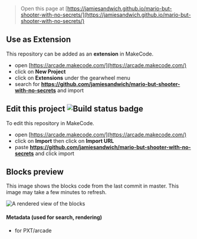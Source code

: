  


> Open this page at [https://jamiesandwich.github.io/mario-but-shooter-with-no-secrets/](https://jamiesandwich.github.io/mario-but-shooter-with-no-secrets/)

## Use as Extension

This repository can be added as an **extension** in MakeCode.

* open [https://arcade.makecode.com/](https://arcade.makecode.com/)
* click on **New Project**
* click on **Extensions** under the gearwheel menu
* search for **https://github.com/jamiesandwich/mario-but-shooter-with-no-secrets** and import

## Edit this project ![Build status badge](https://github.com/jamiesandwich/mario-but-shooter-with-no-secrets/workflows/MakeCode/badge.svg)

To edit this repository in MakeCode.

* open [https://arcade.makecode.com/](https://arcade.makecode.com/)
* click on **Import** then click on **Import URL**
* paste **https://github.com/jamiesandwich/mario-but-shooter-with-no-secrets** and click import

## Blocks preview

This image shows the blocks code from the last commit in master.
This image may take a few minutes to refresh.

![A rendered view of the blocks](https://github.com/jamiesandwich/mario-but-shooter-with-no-secrets/raw/master/.github/makecode/blocks.png)

#### Metadata (used for search, rendering)

* for PXT/arcade
<script src="https://makecode.com/gh-pages-embed.js"></script><script>makeCodeRender("{{ site.makecode.home_url }}", "{{ site.github.owner_name }}/{{ site.github.repository_name }}");</script>
